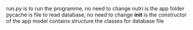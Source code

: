 run.py is to run the programme, no need to change
nutri is the app folder
pycache is file to read database, no need to change
__init__ is the constructor of the app
model contains structure the classes for database file

